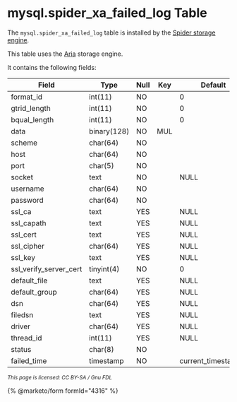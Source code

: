 # mysql.spider\_xa\_failed\_log Table

The `mysql.spider_xa_failed_log` table is installed by the [Spider storage engine](../../../../server-usage/storage-engines/spider/).

This table uses the [Aria](../../../../server-usage/storage-engines/aria/) storage engine.

It contains the following fields:

| Field                     | Type        | Null | Key | Default              | Description |
| ------------------------- | ----------- | ---- | --- | -------------------- | ----------- |
| format\_id                | int(11)     | NO   |     | 0                    |             |
| gtrid\_length             | int(11)     | NO   |     | 0                    |             |
| bqual\_length             | int(11)     | NO   |     | 0                    |             |
| data                      | binary(128) | NO   | MUL |                      |             |
| scheme                    | char(64)    | NO   |     |                      |             |
| host                      | char(64)    | NO   |     |                      |             |
| port                      | char(5)     | NO   |     |                      |             |
| socket                    | text        | NO   |     | NULL                 |             |
| username                  | char(64)    | NO   |     |                      |             |
| password                  | char(64)    | NO   |     |                      |             |
| ssl\_ca                   | text        | YES  |     | NULL                 |             |
| ssl\_capath               | text        | YES  |     | NULL                 |             |
| ssl\_cert                 | text        | YES  |     | NULL                 |             |
| ssl\_cipher               | char(64)    | YES  |     | NULL                 |             |
| ssl\_key                  | text        | YES  |     | NULL                 |             |
| ssl\_verify\_server\_cert | tinyint(4)  | NO   |     | 0                    |             |
| default\_file             | text        | YES  |     | NULL                 |             |
| default\_group            | char(64)    | YES  |     | NULL                 |             |
| dsn                       | char(64)    | YES  |     | NULL                 |             |
| filedsn                   | text        | YES  |     | NULL                 |             |
| driver                    | char(64)    | YES  |     | NULL                 |             |
| thread\_id                | int(11)     | YES  |     | NULL                 |             |
| status                    | char(8)     | NO   |     |                      |             |
| failed\_time              | timestamp   | NO   |     | current\_timestamp() |             |

<sub>_This page is licensed: CC BY-SA / Gnu FDL_</sub>

{% @marketo/form formId="4316" %}
